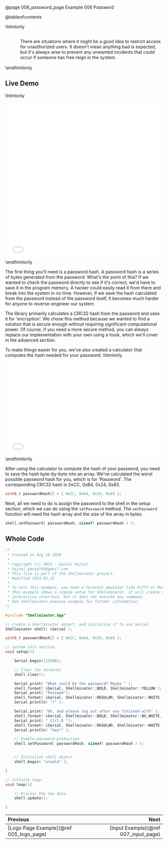 @page 006_password_page Example 006 Password

@tableofcontents

\htmlonly
<div style="display:flex; align-items: center;">
    <div style="width:100px; height:100px; margin-right: 20px;">
        <lottie-player src="Lock.json" background="transparent" speed="1" style="width: 100%; height: 100%;" direction="1" playMode="normal" loop autoplay></lottie-player>
    </div>
    <div>
        <p>There are situations where it might be a good idea to restrict access for unauthorized users. It doesn't mean anything bad is expected, but it's always wise to prevent any unwanted incidents that could occur if someone has free reign in the system.
        </p>
    </div>
</div>
\endhtmlonly

## Live Demo

\htmlonly
<iframe id="demoFrame" src="webExamples/006_password.html" style="height:500px;width:100%;border:none;display:block;"></iframe>
\endhtmlonly

The first thing you'll need is a password hash. A password hash is a series of bytes generated from the password. What's the point of this? If we wanted to check the password directly to see if it's correct, we'd have to save it in the program memory. A hacker could easily read it from there and break into the system in no time. However, if we save the hash calculated from the password instead of the password itself, it becomes much harder for anyone to reverse-engineer our system.

The library primarily calculates a CRC32 hash from the password and uses it for 'encryption'. We chose this method because we wanted to find a solution that is secure enough without requiring significant computational power. Of course, if you need a more secure method, you can always replace our implementation with your own using a hook, which we'll cover in the advanced section.

To make things easier for you, we've also created a calculator that computes the hash needed for your password.
\htmlonly
<iframe id="pwHashGenerator" src="pw_hash_generator.html" style="height:300px;width:100%;border:none;display:block;"></iframe>
\endhtmlonly

After using the calculator to compute the hash of your password, you need to save the hash byte-by-byte into an array. We've calculated the worst possible password hash for you, which is for 'Password'. The corresponding CRC32 hash is 0xCC, 0xB4, 0x24, 0x83.

```cpp
uint8_t passwordHash[] = { 0xCC, 0xb4, 0x24, 0x83 };
```

Next, all we need to do is assign the password to the shell in the setup section, which we can do using the `setPassword` method. The `setPassword` function will need the hash array and the size of the array in bytes.

```cpp
shell.setPassword( passwordHash, sizeof( passwordHash ) );
```

## Whole Code

```cpp
/*
 * Created on Aug 10 2020
 *
 * Copyright (c) 2023 - Daniel Hajnal
 * hajnal.daniel96@gmail.com
 * This file is part of the Shellminator project.
 * Modified 2023.05.13
 *
 * To test this example, you need a terminal emulator like PuTTY or Minicom.
 * This example shows a simple setup for Shellminator. It will create an
 * interactive interface, but it does not execute any command.
 * See Shellminator_execute example for further information.
*/

#include "Shellminator.hpp"

// Create a Shellminator object, and initialize it to use Serial
Shellminator shell( &Serial );

uint8_t passwordHash[] = { 0xCC, 0xb4, 0x24, 0x83 };

// System init section.
void setup(){

    Serial.begin(115200);

    // Clear the terminal
    shell.clear();

    Serial.print( "What could be the password? Maybe " );
    shell.format( &Serial, Shellminator::BOLD, Shellminator::YELLOW );
    Serial.print( "Passwod");
    shell.format( &Serial, Shellminator::REGULAR, Shellminator::WHITE );
    Serial.println( "?" );

    Serial.print( "Oh, and please log out after you finished with" );
    shell.format( &Serial, Shellminator::BOLD, Shellminator::BG_WHITE, Shellminator::BLACK );
    Serial.print( " Ctrl-D ");
    shell.format( &Serial, Shellminator::REGULAR, Shellminator::WHITE );
    Serial.println( "key!" );

    // Enable password protection.
    shell.setPassword( passwordHash, sizeof( passwordHash ) );


    // Initialize shell object.
    shell.begin( "arnold" );

}

// Infinite loop.
void loop(){

    // Process the new data.
    shell.update();

}
```

<div class="section_buttons">
 
| Previous          |                         Next |
|:------------------|-----------------------------:|
|[Logo Page Example](@ref 005_logo_page) | [Input Example](@ref 007_input_page) |
 
</div>